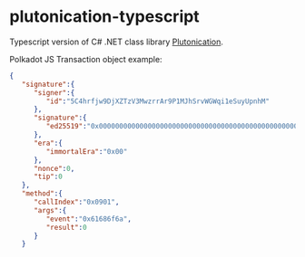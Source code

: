 # plutonication-typescript
Typescript version of C# .NET class library [Plutonication](https://github.com/cisar2218/Plutonication).


Polkadot JS Transaction object example:
```json
{
   "signature":{
      "signer":{
         "id":"5C4hrfjw9DjXZTzV3MwzrrAr9P1MJhSrvWGWqi1eSuyUpnhM"
      },
      "signature":{
         "ed25519":"0x00000000000000000000000000000000000000000000000000000000000000000000000000000000000000000000000000000000000000000000000000000000"
      },
      "era":{
         "immortalEra":"0x00"
      },
      "nonce":0,
      "tip":0
   },
   "method":{
      "callIndex":"0x0901",
      "args":{
         "event":"0x61686f6a",
         "result":0
      }
   }
```
